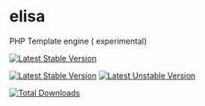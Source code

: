 # elisa
PHP Template engine ( experimental)


[![Latest Stable Version](https://poser.pugx.org/phpunit/phpunit/version)](https://packagist.org/packages/atayahmet/glad)


[![Latest Stable Version](https://poser.pugx.org/phpunit/phpunit/version)](https://packagist.org/packages/phpunit/phpunit) 
[![Latest Unstable Version](https://poser.pugx.org/phpunit/phpunit/v/unstable)](//packagist.org/packages/phpunit/phpunit) 


[![Total Downloads](https://poser.pugx.org/phpunit/phpunit/downloads)](https://packagist.org/packages/atayahmet/glad)

